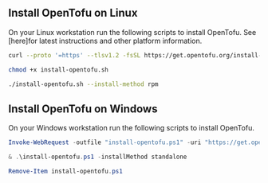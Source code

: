 ## Install OpenTofu on Linux

On your Linux workstation run the following scripts to install OpenTofu. See [here]for latest instructions and other platform information. 

```bash title="Download the installer script:"
curl --proto '=https' --tlsv1.2 -fsSL https://get.opentofu.org/install-opentofu.sh -o install-opentofu.sh
```
```bash title="Give it execution permissions:"
chmod +x install-opentofu.sh
```
```bash title="Run the installer:"
./install-opentofu.sh --install-method rpm
```

## Install OpenTofu on Windows

On your Windows workstation run the following scripts to install OpenTofu.

```PowerShell title="Download the installer script:"
Invoke-WebRequest -outfile "install-opentofu.ps1" -uri "https://get.opentofu.org/install-opentofu.ps1"
```
```PowerShell title="Run the installer"
& .\install-opentofu.ps1 -installMethod standalone
```
```PowerShell title="Remove the installer"
Remove-Item install-opentofu.ps1
```


